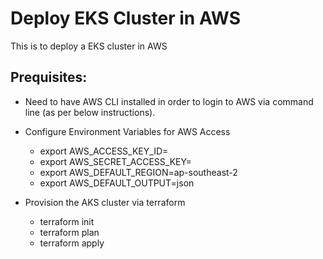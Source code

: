 # Deploy EKS Cluster in AWS
This is to deploy a EKS cluster in AWS

## Prequisites:
- Need to have AWS CLI installed in order to login to AWS via command line (as per below instructions).

- Configure Environment Variables for AWS Access
    - export AWS_ACCESS_KEY_ID=<your-access-key>
    - export AWS_SECRET_ACCESS_KEY=<your-secret-access-key>
    - export AWS_DEFAULT_REGION=ap-southeast-2
    - export AWS_DEFAULT_OUTPUT=json

-  Provision the AKS cluster via terraform
    - terraform init
    - terraform plan
    - terraform apply